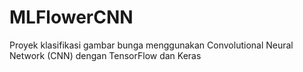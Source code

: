 # MLFlowerCNN
Proyek klasifikasi gambar bunga menggunakan Convolutional Neural Network (CNN) dengan TensorFlow dan Keras
